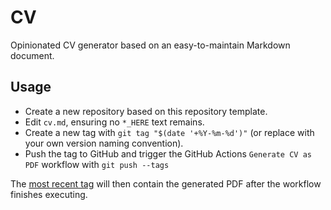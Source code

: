 # CV

Opinionated CV generator based on an easy-to-maintain Markdown document.

## Usage

- Create a new repository based on this repository template.
- Edit `cv.md`, ensuring no `*_HERE` text remains.
- Create a new tag with `git tag "$(date '+%Y-%m-%d')"` (or replace with your own version naming convention).
- Push the tag to GitHub and trigger the GitHub Actions `Generate CV as PDF` workflow with `git push --tags`

The [most recent tag](../../releases) will then contain the generated PDF after the workflow finishes executing.
